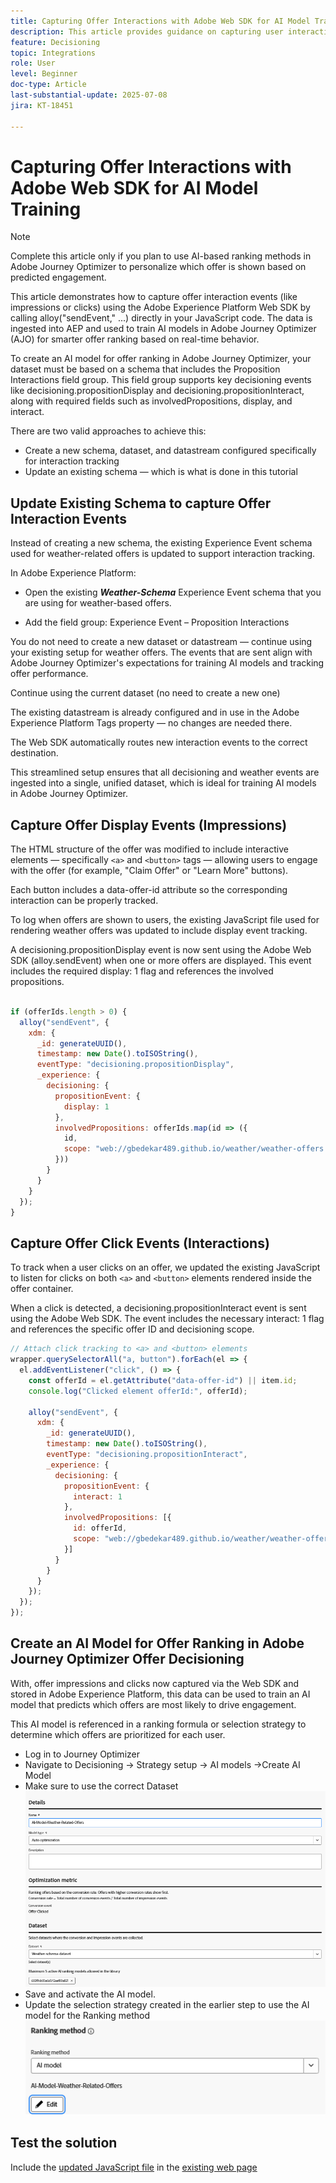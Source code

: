 ```yaml
---
title: Capturing Offer Interactions with Adobe Web SDK for AI Model Training
description: This article provides guidance on capturing user interaction data — such as offer impressions and clicks — using the Adobe Experience Platform Web SDK (alloy.js). This data serves as the foundation for training AI models in Adobe Journey Optimizer (AJO)  intelligently to rank offers based on user behavior and contextual signals.
feature: Decisioning
topic: Integrations
role: User
level: Beginner
doc-type: Article
last-substantial-update: 2025-07-08
jira: KT-18451

---
```


# Capturing Offer Interactions with Adobe Web SDK for AI Model Training

>[!NOTE]
>
> Complete  this article only if you plan to use AI-based ranking methods in Adobe Journey Optimizer to personalize which offer is shown based on predicted engagement.



This article demonstrates how to capture offer interaction events (like impressions or clicks) using the Adobe Experience Platform Web SDK by calling alloy("sendEvent," ...) directly in your JavaScript code. The data is ingested into AEP and used to train AI models in Adobe Journey Optimizer (AJO) for smarter offer ranking based on real-time behavior.

To create an AI model for offer ranking in Adobe Journey Optimizer, your dataset must be based on a schema that includes the Proposition Interactions field group. This field group supports key decisioning events like decisioning.propositionDisplay and decisioning.propositionInteract, along with required fields such as involvedPropositions, display, and interact.

There are two valid approaches to achieve this:

- Create a new schema, dataset, and datastream configured specifically for interaction tracking
- Update an existing schema — which is what is done in this tutorial


 
## Update Existing Schema to capture Offer Interaction Events

Instead of creating a new schema,  the existing Experience Event schema used for weather-related offers is updated to support interaction tracking.

In Adobe Experience Platform:

-   Open the existing _**Weather-Schema**_ Experience Event schema that you are using for weather-based offers.

-   Add the field group:
Experience Event – Proposition Interactions

You do not need to create a new dataset or datastream — continue using your existing setup for weather offers. The events that are sent align with Adobe Journey Optimizer's expectations for training AI models and tracking offer performance.


Continue using the current dataset (no need to create a new one)

The existing datastream is already configured and in use in the Adobe Experience Platform Tags property — no changes are needed there.

The Web SDK automatically routes new interaction events to the correct destination.

This streamlined setup ensures that all decisioning and weather events are ingested into a single, unified dataset, which is ideal for training AI models in Adobe Journey Optimizer.


## Capture Offer Display Events (Impressions)

The HTML structure of the offer was modified to include interactive elements — specifically `<a>` and `<button>` tags — allowing users to engage with the offer (for example, "Claim Offer" or "Learn More" buttons).

Each button includes a data-offer-id attribute so the corresponding interaction can be properly tracked.



To log when offers are shown to users, the existing JavaScript file used for rendering weather offers was updated to include display event tracking.

A decisioning.propositionDisplay event is now sent using the Adobe Web SDK (alloy.sendEvent) when one or more offers are displayed. This event includes the required display: 1 flag and references the involved propositions.


```javascript

if (offerIds.length > 0) {
  alloy("sendEvent", {
    xdm: {
      _id: generateUUID(),
      timestamp: new Date().toISOString(),
      eventType: "decisioning.propositionDisplay",
      _experience: {
        decisioning: {
          propositionEvent: {
            display: 1
          },
          involvedPropositions: offerIds.map(id => ({
            id,
            scope: "web://gbedekar489.github.io/weather/weather-offers.html#offerContainer"
          }))
        }
      }
    }
  });
}
```

## Capture Offer Click Events (Interactions)

To track when a user clicks on an offer, we updated the existing JavaScript to listen for clicks on both `<a>` and `<button>` elements rendered inside the offer container.

When a click is detected, a decisioning.propositionInteract event is sent using the Adobe Web SDK. The event includes the necessary interact: 1 flag and references the specific offer ID and decisioning scope.

```javascript
// Attach click tracking to <a> and <button> elements
wrapper.querySelectorAll("a, button").forEach(el => {
  el.addEventListener("click", () => {
    const offerId = el.getAttribute("data-offer-id") || item.id;
    console.log("Clicked element offerId:", offerId);

    alloy("sendEvent", {
      xdm: {
        _id: generateUUID(),
        timestamp: new Date().toISOString(),
        eventType: "decisioning.propositionInteract",
        _experience: {
          decisioning: {
            propositionEvent: {
              interact: 1
            },
            involvedPropositions: [{
              id: offerId,
              scope: "web://gbedekar489.github.io/weather/weather-offers.html#offerContainer"
            }]
          }
        }
      }
    });
  });
});

```

## Create an AI Model for Offer Ranking in Adobe Journey Optimizer Offer Decisioning

With, offer impressions and clicks now captured via the Web SDK and stored in Adobe Experience Platform, this data can be used to train an AI model that predicts which offers are most likely to drive engagement.

This AI model is referenced in a ranking formula or selection strategy to determine which offers are prioritized for each user.
- Log in to Journey Optimizer
- Navigate to Decisioning -> Strategy setup -> AI models ->Create AI Model
- Make sure to use the correct Dataset
![ai-model](assets/ai-model.png)
- Save and activate the AI model.
- Update the selection strategy created in the earlier step to use the AI model for the Ranking method
![update-selection-strategy](assets/update-selection-strategy.png)

## Test the solution

Include the [updated JavaScript file](assets/ai-model.js) in the [existing web page](assets/weather-offers.html) 